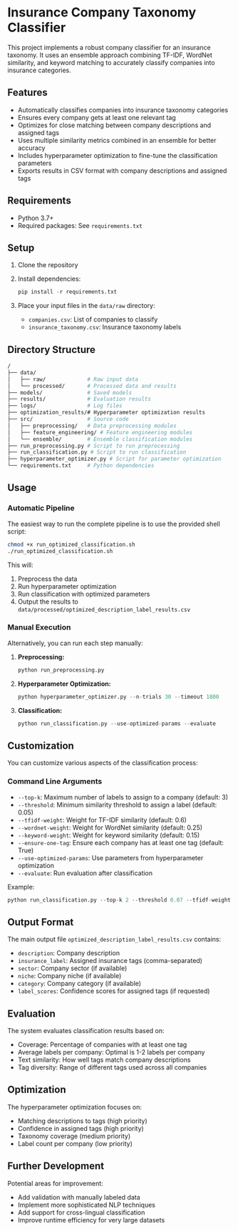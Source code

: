 # Insurance Company Taxonomy Classifier

This project implements a robust company classifier for an insurance taxonomy. It uses an ensemble approach combining TF-IDF, WordNet similarity, and keyword matching to accurately classify companies into insurance categories.

## Features

- Automatically classifies companies into insurance taxonomy categories
- Ensures every company gets at least one relevant tag
- Optimizes for close matching between company descriptions and assigned tags
- Uses multiple similarity metrics combined in an ensemble for better accuracy
- Includes hyperparameter optimization to fine-tune the classification parameters
- Exports results in CSV format with company descriptions and assigned tags

## Requirements

- Python 3.7+
- Required packages: See `requirements.txt`

## Setup

1. Clone the repository
2. Install dependencies:

   ```python
   pip install -r requirements.txt
   ```

3. Place your input files in the `data/raw` directory:
   - `companies.csv`: List of companies to classify
   - `insurance_taxonomy.csv`: Insurance taxonomy labels

## Directory Structure

```bash
/
├── data/
│   ├── raw/             # Raw input data
│   └── processed/       # Processed data and results
├── models/              # Saved models
├── results/             # Evaluation results
├── logs/                # Log files
├── optimization_results/# Hyperparameter optimization results
├── src/                 # Source code
│   ├── preprocessing/   # Data preprocessing modules
│   ├── feature_engineering/ # Feature engineering modules
│   └── ensemble/        # Ensemble classification modules
├── run_preprocessing.py # Script to run preprocessing
├── run_classification.py # Script to run classification
├── hyperparameter_optimizer.py # Script for parameter optimization
└── requirements.txt     # Python dependencies
```

## Usage

### Automatic Pipeline

The easiest way to run the complete pipeline is to use the provided shell script:

```bash
chmod +x run_optimized_classification.sh
./run_optimized_classification.sh
```

This will:

1. Preprocess the data
2. Run hyperparameter optimization
3. Run classification with optimized parameters
4. Output the results to `data/processed/optimized_description_label_results.csv`

### Manual Execution

Alternatively, you can run each step manually:

1. **Preprocessing:**

   ```python
   python run_preprocessing.py
   ```

2. **Hyperparameter Optimization:**

   ```python
   python hyperparameter_optimizer.py --n-trials 30 --timeout 1800
   ```

3. **Classification:**

   ```python
   python run_classification.py --use-optimized-params --evaluate
   ```

## Customization

You can customize various aspects of the classification process:

### Command Line Arguments

- `--top-k`: Maximum number of labels to assign to a company (default: 3)
- `--threshold`: Minimum similarity threshold to assign a label (default: 0.05)
- `--tfidf-weight`: Weight for TF-IDF similarity (default: 0.6)
- `--wordnet-weight`: Weight for WordNet similarity (default: 0.25)
- `--keyword-weight`: Weight for keyword similarity (default: 0.15)
- `--ensure-one-tag`: Ensure each company has at least one tag (default: True)
- `--use-optimized-params`: Use parameters from hyperparameter optimization
- `--evaluate`: Run evaluation after classification

Example:

```python
python run_classification.py --top-k 2 --threshold 0.07 --tfidf-weight 0.7 --ensure-one-tag --evaluate
```

## Output Format

The main output file `optimized_description_label_results.csv` contains:

- `description`: Company description
- `insurance_label`: Assigned insurance tags (comma-separated)
- `sector`: Company sector (if available)
- `niche`: Company niche (if available)
- `category`: Company category (if available)
- `label_scores`: Confidence scores for assigned tags (if requested)

## Evaluation

The system evaluates classification results based on:

- Coverage: Percentage of companies with at least one tag
- Average labels per company: Optimal is 1-2 labels per company
- Text similarity: How well tags match company descriptions
- Tag diversity: Range of different tags used across all companies

## Optimization

The hyperparameter optimization focuses on:

- Matching descriptions to tags (high priority)
- Confidence in assigned tags (high priority)
- Taxonomy coverage (medium priority)
- Label count per company (low priority)

## Further Development

Potential areas for improvement:

- Add validation with manually labeled data
- Implement more sophisticated NLP techniques
- Add support for cross-lingual classification
- Improve runtime efficiency for very large datasets
